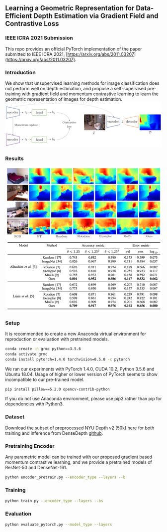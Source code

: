 ## Learning a Geometric Representation for Data-Efficient Depth Estimation via Gradient Field and Contrastive Loss

### IEEE ICRA 2021 Submission 
This repo provides an official PyTorch implementation of the paper submitted to IEEE ICRA 2021, [https://arxiv.org/abs/2011.03207](https://arxiv.org/abs/2011.03207).

### Introduction

We show that unsupervised learning methods for image classification does not perform well on depth estimation, and propose a self-supervised pre-training with gradient field and momentum contrastive learning to learn the geometric representation of images for depth estimation.
![Figure](figs/overview.png)


### Results
![Figure](figs/result.png)
![Figure](figs/table.png)
### Setup
It is recommended to create a new Anaconda virtual environment for reproduction or evaluation with pretrained models.


```bash
conda create -n grmc python==3.5.6
conda activate grmc
conda install pytorch=1.4.0 torchvision=0.5.0 -c pytorch
```

We ran our experiments with PyTorch 1.4.0, CUDA 10.2, Python 3.5.6 and Ubuntu 18.04. Usage of higher or lower version of PyTorch seems to show incompatible to our pre-trained model.

```bash
pip install pillow==5.2.0 opencv-contrib-python
```
If you do not use Anaconda environment, please use pip3 rather than pip for dependencies with Python3.

### Dataset

Download the subset of preprocessed NYU Depth v2 (50k) [here](https://drive.google.com/drive/folders/1TzwfNA5JRFTPO-kHMU___kILmOEodoBo) for both training and inference from DenseDepth [github](https://github.com/ialhashim/DenseDepth).

### Pretraining Encoder

Any parametric model can be trained with our proposed gradient based momentum contrastive learning, and we provide a pretrained models of ResNet-50 and DenseNet-161.
```bash
python encoder_pretrain.py --encoder_type --layers --b
```

### Training
```bash
python train.py --encoder_type --layers --bs
```


### Evaluation

```bash
python evaluate_pytorch.py --model_type --layers
```

